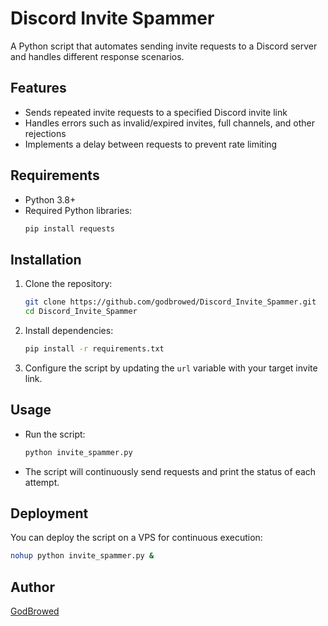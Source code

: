 # Discord Invite Spammer

A Python script that automates sending invite requests to a Discord server and handles different response scenarios.

## Features
- Sends repeated invite requests to a specified Discord invite link
- Handles errors such as invalid/expired invites, full channels, and other rejections
- Implements a delay between requests to prevent rate limiting

## Requirements
- Python 3.8+
- Required Python libraries:
  ```sh
  pip install requests
  ```

## Installation
1. Clone the repository:
   ```sh
   git clone https://github.com/godbrowed/Discord_Invite_Spammer.git
   cd Discord_Invite_Spammer
   ```
2. Install dependencies:
   ```sh
   pip install -r requirements.txt
   ```
3. Configure the script by updating the `url` variable with your target invite link.

## Usage
- Run the script:
  ```sh
  python invite_spammer.py
  ```
- The script will continuously send requests and print the status of each attempt.

## Deployment
You can deploy the script on a VPS for continuous execution:
```sh
nohup python invite_spammer.py &
```

## Author
[GodBrowed](https://github.com/godbrowed)


